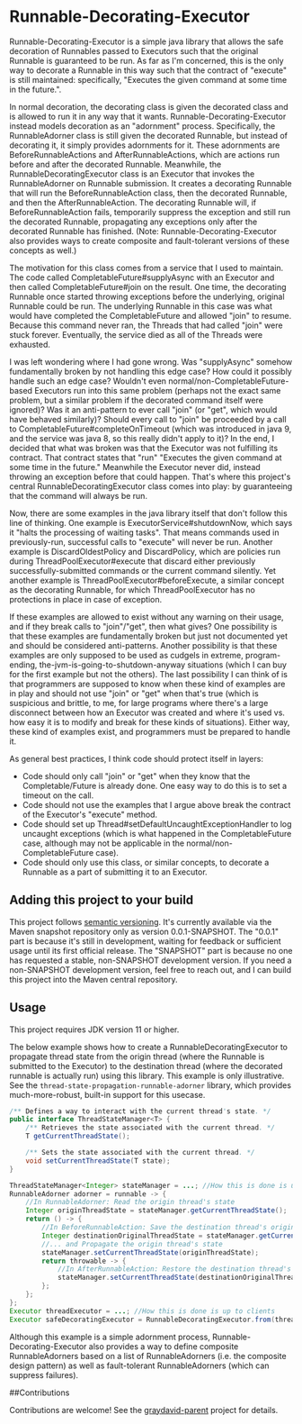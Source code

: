 # Runnable-Decorating-Executor

Runnable-Decorating-Executor is a simple java library that allows the safe decoration of Runnables passed to Executors such that the original Runnable is guaranteed to be run. As far as I'm concerned, this is the only way to decorate a Runnable in this way such that the contract of "execute" is still maintained: specifically, "Executes the given command at some time in the future.".

In normal decoration, the decorating class is given the decorated class and is allowed to run it in any way that it wants. Runnable-Decorating-Executor instead models decoration as an "adornment" process. Specifically, the RunnableAdorner class is still given the decorated Runnable, but instead of decorating it, it simply provides adornments for it. These adornments are BeforeRunnableActions and AfterRunnableActions, which are actions run before and after the decorated Runnable. Meanwhile, the RunnableDecoratingExecutor class is an Executor that invokes the RunnableAdorner on Runnable submission. It creates a decorating Runnable that will run the BeforeRunnableAction class, then the decorated Runnable, and then the AfterRunnableAction. The decorating Runnable will, if BeforeRunnableAction fails, temporarily suppress the exception and still run the decorated Runnable, propagating any exceptions only after the decorated Runnable has finished. (Note: Runnable-Decorating-Executor also provides ways to create composite and fault-tolerant versions of these concepts as well.)

The motivation for this class comes from a service that I used to maintain. The code called CompletableFuture#supplyAsync with an Executor and then called CompletableFuture#join on the result. One time, the decorating Runnable once started throwing exceptions before the underlying, original Runnable could be run. The underlying Runnable in this case was what would have completed the CompletableFuture and allowed "join" to resume. Because this command never ran, the Threads that had called "join" were stuck forever. Eventually, the service died as all of the Threads were exhausted.

I was left wondering where I had gone wrong. Was "supplyAsync" somehow fundamentally broken by not handling this edge case? How could it possibly handle such an edge case? Wouldn't even normal/non-CompletableFuture-based Executors run into this same problem (perhaps not the exact same problem, but a similar problem if the decorated command itself were ignored)? Was it an anti-pattern to ever call "join" (or "get", which would have behaved similarly)? Should every call to "join" be proceeded by a call to CompletableFuture#completeOnTimeout (which was introduced in java 9, and the service was java 8, so this really didn't apply to it)? In the end, I decided that what was broken was that the Executor was not fulfilling its contract. That contract states that "run" "Executes the given command at some time in the future." Meanwhile the Executor never did, instead throwing an exception before that could happen. That's where this project's central RunnableDecoratingExecutor class comes into play: by guaranteeing that the command will always be run.

Now, there are some examples in the java library itself that don't follow this line of thinking. One example is ExecutorService#shutdownNow, which says it "halts the processing of waiting tasks". That means commands used in previously-run, successful calls to "execute" will never be run. Another example is DiscardOldestPolicy and DiscardPolicy, which are policies run during ThreadPoolExecutor#execute that discard either previously successfully-submitted commands or the current command silently. Yet another example is ThreadPoolExecutor#beforeExecute, a similar concept as the decorating Runnable, for which ThreadPoolExecutor has no protections in place in case of exception.

If these examples are allowed to exist without any warning on their usage, and if they break calls to "join"/"get", then what gives? One possibility is that these examples are fundamentally broken but just not documented yet and should be considered anti-patterns. Another possibility is that these examples are only supposed to be used as cudgels in extreme, program-ending, the-jvm-is-going-to-shutdown-anyway situations (which I can buy for the first example but not the others). The last possibility I can think of is that programmers are supposed to know when these kind of examples are in play and should not use "join" or "get" when that's true (which is suspicious and brittle, to me, for large programs where there's a large disconnect between how an Executor was created and where it's used vs. how easy it is to modify and break for these kinds of situations). Either way, these kind of examples exist, and programmers must be prepared to handle it.

As general best practices, I think code should protect itself in layers:
* Code should only call "join" or "get" when they know that the Completable/Future is already done. One easy way to do this is to set a timeout on the call. <br>
* Code should not use the examples that I argue above break the contract of the Executor's "execute" method.
* Code should set up Thread#setDefaultUncaughtExceptionHandler to log uncaught exceptions (which is what happened in the CompletableFuture case, although may not be applicable in the normal/non-CompletableFuture case).
* Code should only use this class, or similar concepts, to decorate a Runnable as a part of submitting it to an Executor.

## Adding this project to your build

This project follows [semantic versioning](https://semver.org/). It's currently available via the Maven snapshot repository only as version 0.0.1-SNAPSHOT. The "0.0.1" part is because it's still in development, waiting for feedback or sufficient usage until its first official release. The "SNAPSHOT" part is because no one has requested a stable, non-SNAPSHOT development version. If you need a non-SNAPSHOT development version, feel free to reach out, and I can build this project into the Maven central repository.

## Usage

This project requires JDK version 11 or higher.

The below example shows how to create a RunnableDecoratingExecutor to propagate thread state from the origin thread (where the Runnable is submitted to the Executor) to the destination thread (where the decorated runnable is actually run) using this library. This example is only illustrative. See the `thread-state-propagation-runnable-adorner` library, which provides much-more-robust, built-in support for this usecase.

```java
/** Defines a way to interact with the current thread's state. */
public interface ThreadStateManager<T> {
    /** Retrieves the state associated with the current thread. */
    T getCurrentThreadState();

    /** Sets the state associated with the current thread. */
    void setCurrentThreadState(T state);
}

ThreadStateManager<Integer> stateManager = ...; //How this is done is up to clients
RunnableAdorner adorner = runnable -> {
    //In RunnableAdorner: Read the origin thread's state
    Integer originThreadState = stateManager.getCurrentThreadState();
    return () -> {
        //In BeforeRunnableAction: Save the destination thread's original state...
        Integer destinationOriginalThreadState = stateManager.getCurrentThreadState();
        //... and Propagate the origin thread's state
        stateManager.setCurrentThreadState(originThreadState);
        return throwable -> {
            //In AfterRunnableAction: Restore the destination thread's state
            stateManager.setCurrentThreadState(destinationOriginalThreadState);
        };
    };
};
Executor threadExecutor = ...; //How this is done is up to clients
Executor safeDecoratingExecutor = RunnableDecoratingExecutor.from(threadExecutor, adorner);
```

Although this example is a simple adornment process, Runnable-Decorating-Executor also provides a way to define composite RunnableAdorners based on a list of RunnableAdorners (i.e. the composite design pattern) as well as fault-tolerant RunnableAdorners (which can suppress failures).

##Contributions

Contributions are welcome! See the [graydavid-parent](https://github.com/graydavid/graydavid-parent) project for details.